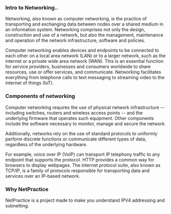 ### Intro to Networking..
Networking, also known as computer networking, is the practice of transporting and exchanging data between nodes over a shared medium in an information system. Networking comprises not only the design, construction and use of a network, but also the management, maintenance and operation of the network infrastructure, software and policies.

Computer networking enables devices and endpoints to be connected to each other on a local area network (LAN) or to a larger network, such as the internet or a private wide area network (WAN). This is an essential function for service providers, businesses and consumers worldwide to share resources, use or offer services, and communicate. Networking facilitates everything from telephone calls to text messaging to streaming video to the internet of things (IoT).

### Components of networking
Computer networking requires the use of physical network infrastructure -- including switches, routers and wireless access points -- and the underlying firmware that operates such equipment. Other components include the software necessary to monitor, manage and secure the network.

Additionally, networks rely on the use of standard protocols to uniformly perform discrete functions or communicate different types of data, regardless of the underlying hardware.

For example, voice over IP (VoIP) can transport IP telephony traffic to any endpoint that supports the protocol. HTTP provides a common way for browsers to display webpages. The internet protocol suite, also known as TCP/IP, is a family of protocols responsible for transporting data and services over an IP-based network.
### Why NetPractice
NetPractice is a project made to make you understand IPV4 addressing and subnetting.

